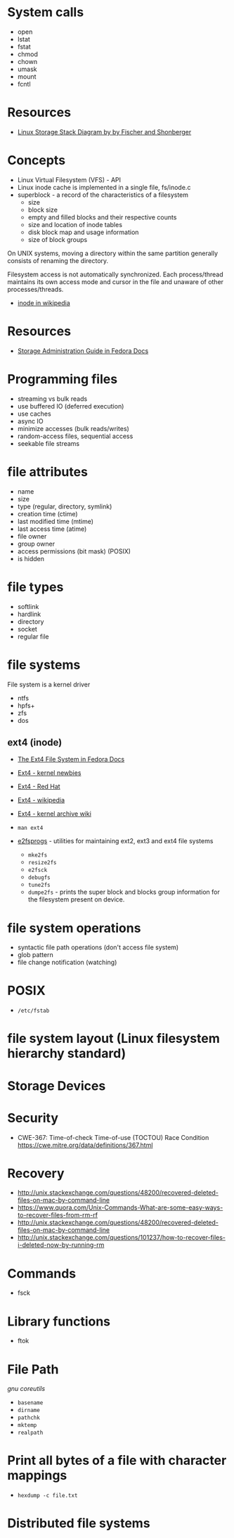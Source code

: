 # System calls
- open
- lstat
- fstat
- chmod
- chown
- umask
- mount
- fcntl

# Resources
- [Linux Storage Stack Diagram by by Fischer and Shonberger](https://www.thomas-krenn.com/en/wiki/Linux_Storage_Stack_Diagram)

# Concepts
- Linux Virtual Filesystem (VFS) - API
- Linux inode cache is implemented in a single file, fs/inode.c
- superblock - a record of the characteristics of a filesystem
    + size
    + block size
    + empty and filled blocks and their respective counts
    + size and location of inode tables
    + disk block map and usage information
    + size of block groups

On UNIX systems, moving a directory within the same partition generally consists of renaming the directory.

Filesystem access is not automatically synchronized. Each process/thread maintains its own access mode and cursor in the file and unaware of other processes/threads.

- [inode in wikipedia](https://en.wikipedia.org/wiki/Inode)

# Resources
- [Storage Administration Guide in Fedora Docs](https://docs.fedoraproject.org/en-US/Fedora/14/html/Storage_Administration_Guide/index.html)

# Programming files
- streaming vs bulk reads
- use buffered IO (deferred execution)
- use caches
- async IO
- minimize accesses (bulk reads/writes)
- random-access files, sequential access
- seekable file streams

# file attributes
- name
- size
- type (regular, directory, symlink)
- creation time (ctime)
- last modified time (mtime)
- last access time (atime)
- file owner
- group owner
- access permissions (bit mask) (POSIX)
- is hidden

# file types
- softlink
- hardlink
- directory
- socket
- regular file

# file systems
File system is a kernel driver
- ntfs
- hpfs+
- zfs
- dos

## ext4 (inode)
- [The Ext4 File System in Fedora Docs](https://docs.fedoraproject.org/en-US/Fedora/14/html/Storage_Administration_Guide/newfilesys-ext4.html)
- [Ext4 - kernel newbies](http://kernelnewbies.org/Ext4)
- [Ext4 - Red Hat](https://access.redhat.com/documentation/en-US/Red_Hat_Enterprise_Linux/6/html/Storage_Administration_Guide/ch-ext4.html)
- [Ext4 - wikipedia](https://en.wikipedia.org/wiki/Ext4)
- [Ext4 - kernel archive wiki](https://ext4.wiki.kernel.org/index.php/Main_Page)
- `man ext4`

- [e2fsprogs](http://e2fsprogs.sourceforge.net) - utilities for maintaining ext2, ext3 and ext4 file systems
    + `mke2fs`
    + `resize2fs`
    + `e2fsck`
    + `debugfs`
    + `tune2fs`
    + `dumpe2fs` - prints the super block and blocks group information for the filesystem present on device.

# file system operations
- syntactic file path operations (don't access file system)
- glob pattern
- file change notification (watching)

# POSIX
- `/etc/fstab`

# file system layout (Linux filesystem hierarchy standard)

# Storage Devices

# Security
- CWE-367: Time-of-check Time-of-use (TOCTOU) Race Condition https://cwe.mitre.org/data/definitions/367.html

# Recovery
- http://unix.stackexchange.com/questions/48200/recovered-deleted-files-on-mac-by-command-line
- https://www.quora.com/Unix-Commands-What-are-some-easy-ways-to-recover-files-from-rm-rf
- http://unix.stackexchange.com/questions/48200/recovered-deleted-files-on-mac-by-command-line
- http://unix.stackexchange.com/questions/101237/how-to-recover-files-i-deleted-now-by-running-rm

# Commands
- fsck

# Library functions
- ftok

# File Path
*gnu coreutils*
- `basename`
- `dirname`
- `pathchk`
- `mktemp`
- `realpath`

# Print all bytes of a file with character mappings
- `hexdump -c file.txt`


# Distributed file systems
